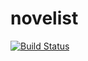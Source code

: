# novelist

[![Build Status](https://travis-ci.org/Drag-On/novelist.svg?branch=master)](https://travis-ci.org/Drag-On/novelist)
